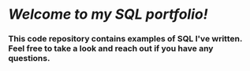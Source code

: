 # *Welcome to my SQL portfolio!* 
### This code repository contains examples of SQL I've written. Feel free to take a look and reach out if you have any questions.
